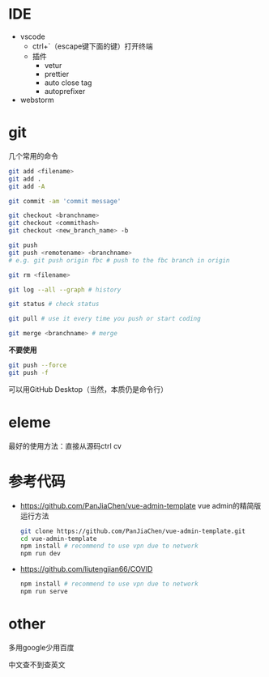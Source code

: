 # IDE

- vscode
  - ctrl+`（escape键下面的键）打开终端
  - 插件
    - vetur
    - prettier
    - auto close tag
    - autoprefixer
- webstorm

# git

几个常用的命令

```bash
git add <filename>
git add .
git add -A

git commit -am 'commit message'

git checkout <branchname>
git checkout <commithash>
git checkout <new_branch_name> -b

git push
git push <remotename> <branchname>
# e.g. git push origin fbc # push to the fbc branch in origin

git rm <filename>

git log --all --graph # history

git status # check status

git pull # use it every time you push or start coding

git merge <branchname> # merge
```

**不要使用**

```bash
git push --force
git push -f
```

可以用GitHub Desktop（当然，本质仍是命令行）

# eleme

最好的使用方法：直接从源码ctrl cv

# 参考代码

- https://github.com/PanJiaChen/vue-admin-template
  vue admin的精简版
  运行方法

  ```bash
  git clone https://github.com/PanJiaChen/vue-admin-template.git
  cd vue-admin-template
  npm install # recommend to use vpn due to network
  npm run dev
  ```

- https://github.com/liutengjian66/COVID
  ```bash
  npm install # recommend to use vpn due to network
  npm run serve
  ```
  
  



# other

多用google少用百度

中文查不到查英文
